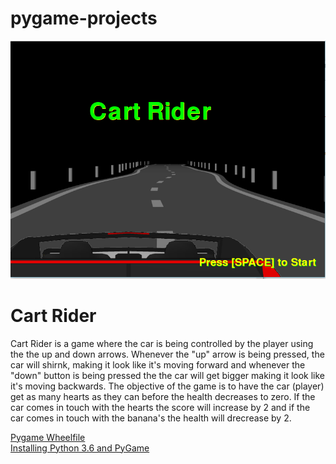 # pygame-projects
<img src="https://github.com/ktasnim1337/pygame-projects/blob/master/Kazi%20&%20Judy_pd10/game%20pic%201.PNG?raw=true" src="https://github.com/ktasnim1337/pygame-projects/blob/master/Kazi%20&%20Judy_pd10/game%20pic%202.PNG?raw=true" src="https://github.com/ktasnim1337/pygame-projects/blob/master/Kazi%20&%20Judy_pd10/game%20pic%203.PNG?raw=true">
<br>
<h1> Cart Rider</h1>
<p> Cart Rider is a game where the car is being controlled by the player using the the up and down arrows. Whenever the "up" arrow is being pressed, the car will shirnk, making it look like it's moving forward and whenever the "down" button is being pressed the the car will get bigger making it look like it's moving backwards. The objective of the game is to have the car (player) get as many hearts as they can before the health decreases to zero. If the car comes in touch with the hearts the score will increase by 2 and if the car comes in touch with the banana's the health will drecrease by 2. </p>
<a href = "http://www.lfd.uci.edu/~gohlke/pythonlibs/#pygame"> Pygame Wheelfile </a>
<br>
<a href = "https://youtu.be/_GikMdhAhv0"> Installing Python 3.6 and PyGame </a>

